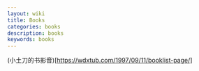 ```yaml
---
layout: wiki
title: Books
categories: books
description: books
keywords: books
---
```


(小土刀的书影音)[https://wdxtub.com/1997/09/11/booklist-page/]
